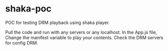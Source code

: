 # shaka-poc

POC for testing DRM playback using shaka player.

Pull the code and run with any servers or any localhost.
In the App.js file,  Change the manifest variable to play your contents. Check the DRM servers for config DRM.
 

